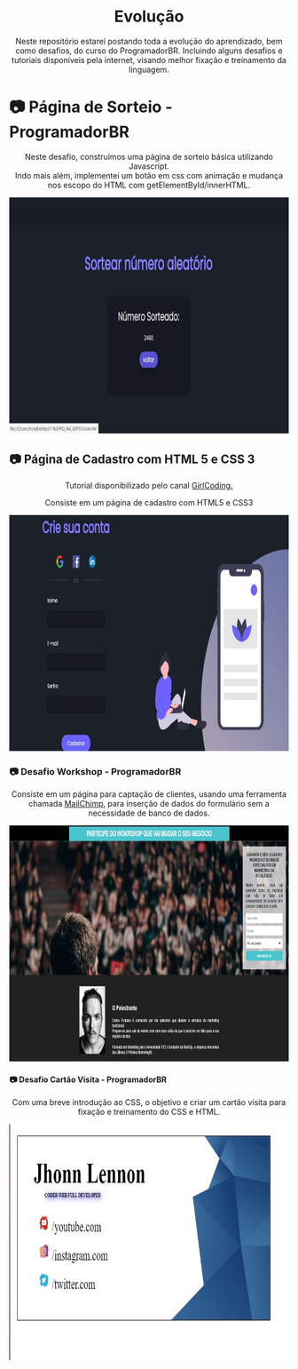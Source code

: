 <h1 align="center">
<br>
  Evolução
<br>
</h1>

<p align="center">Neste repositório estarei postando toda a evolução do aprendizado, bem como desafios, do curso do ProgramadorBR. Incluindo alguns desafios e tutoriais disponíveis pela internet, visando melhor fixação e treinamento da linguagem.</p>

# 📷 Página de Sorteio - ProgramadorBR

<div align="center" >
<p>Neste desafio, construímos uma página de sorteio básica utilizando Javascript. <br>
Indo mais além, implementei um botão em css com animação e mudança nos escopo do HTML
com getElementById/innerHTML. </p>
  <a href="./PROJ_PAG_CADASTRO/"><img src="./DesafiosConcluidos/PAG_SORTEIO.jpg" alt="Página de Sorteio" height="425"></a>
</div>

## 📷 Página de Cadastro com HTML 5 e CSS 3

<div align="center" >
<p>Tutorial disponibilizado pelo canal <a href="https://www.youtube.com/watch?v=Q68vbJplf7I" target="_blank">GirlCoding.</a></p>
<p>Consiste em um página de cadastro com HTML5 e CSS3</p>
  <a href="./PROJ_PAG_CADASTRO/"><img src="./DesafiosConcluidos/PAG_CADASTRO_GIRL_CODING.jpg" alt="Página de Cadastro com HTML 5 e CSS 3" height="425"></a>
</div>

### 📷 Desafio Workshop - ProgramadorBR

<div align="center" >
<p>Consiste em um página para captação de clientes, usando uma ferramenta chamada <a href="https://mailchimp.com/pt-br/" target="_blank">MailChimp</a>, para inserção de dados do formulário sem a necessidade de banco de dados. </p>
  <a href="./HTML/PROJETO_WORKSHOP/"><img src="./DesafiosConcluidos/HTML_INTERMEDIARIO_WORKSHOP.jpg" alt="Página Workshop com MailChimp" height="425"></a>
</div>

#### 📷 Desafio Cartão Visita - ProgramadorBR

<div align="center" >
<p>Com uma breve introdução ao CSS, o objetivo e criar um cartão visita para fixação e treinamento do CSS e HTML.</p>
  <a href="./CSS/CSS_BASICO/"><img src="./DesafiosConcluidos/CSS_BASICO_CARTAO_VISITA.jpg" alt="Cartão Visita com CSS e HTML" height="425"></a>
</div>